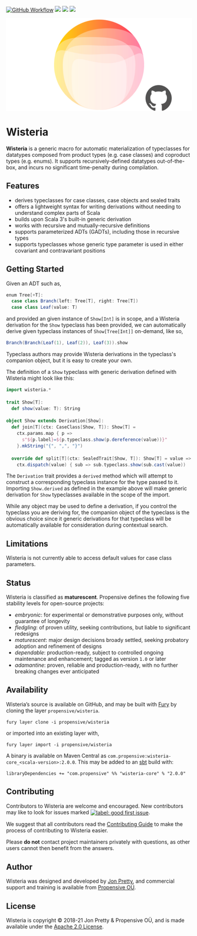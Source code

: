 [<img alt="GitHub Workflow" src="https://img.shields.io/github/workflow/status/propensive/wisteria/Build/main?style=for-the-badge" height="24">](https://github.com/propensive/wisteria/actions)
[<img src="https://img.shields.io/discord/633198088311537684?color=8899f7&label=DISCORD&style=for-the-badge" height="24">](https://discord.gg/CHCPjERybv)
[<img src="https://img.shields.io/maven-central/v/com.propensive/wisteria-core_2.12?color=2465cd&style=for-the-badge" height="24">](https://search.maven.org/artifact/com.propensive/wisteria-core_2.12)
[<img src="https://vent.dev/badge/propensive/wisteria" height="24">](https://vent.dev/)

<img src="/doc/images/github.png" valign="middle">

# Wisteria

__Wisteria__ is a generic macro for automatic materialization of typeclasses for datatypes composed from product types (e.g. case classes) and coproduct types (e.g. enums). It supports recursively-defined datatypes out-of-the-box, and incurs no significant time-penalty during compilation.

## Features

 - derives typeclasses for case classes, case objects and sealed traits
 - offers a lightweight syntax for writing derivations without needing to understand complex parts of Scala
 - builds upon Scala 3's built-in generic derivation
 - works with recursive and mutually-recursive definitions
 - supports parameterized ADTs (GADTs), including those in recursive types
 - supports typeclasses whose generic type parameter is used in either covariant and contravariant positions


## Getting Started

Given an ADT such as,
```scala
enum Tree[+T]:
  case class Branch(left: Tree[T], right: Tree[T])
  case class Leaf(value: T)
```
and provided an given instance of `Show[Int]` is in scope, and a Wisteria derivation for the `Show` typeclass
has been provided, we can automatically derive given typeclass instances of `Show[Tree[Int]]` on-demand, like
so,
```scala
Branch(Branch(Leaf(1), Leaf(2)), Leaf(3)).show
```
Typeclass authors may provide Wisteria derivations in the typeclass's companion object, but it is easy to create
your own.

The definition of a `Show` typeclass with generic derivation defined with Wisteria might look like this:
```scala
import wisteria.*

trait Show[T]:
  def show(value: T): String

object Show extends Derivation[Show]:
  def join[T](ctx: CaseClass[Show, T]): Show[T] =
    ctx.params.map { p =>
      s"${p.label}=${p.typeclass.show(p.dereference(value))}"
    }.mkString("{", ",", "}")

  override def split[T](ctx: SealedTrait[Show, T]): Show[T] = value =>
    ctx.dispatch(value) { sub => sub.typeclass.show(sub.cast(value))
```

The `Derivation` trait provides a `derived` method which will attempt to construct a corresponding typeclass
instance for the type passed to it. Importing `Show.derived` as defined in the example above will make generic
derivation for `Show` typeclasses available in the scope of the import.

While any object may be used to define a derivation, if you control the typeclass you are deriving for, the
companion object of the typeclass is the obvious choice since it generic derivations for that typeclass will
be automatically available for consideration during contextual search.

## Limitations

Wisteria is not currently able to access default values for case class parameters.


## Status

Wisteria is classified as __maturescent__. Propensive defines the following five stability levels for open-source projects:

- _embryonic_: for experimental or demonstrative purposes only, without guarantee of longevity
- _fledgling_: of proven utility, seeking contributions, but liable to significant redesigns
- _maturescent_: major design decisions broady settled, seeking probatory adoption and refinement of designs
- _dependable_: production-ready, subject to controlled ongoing maintenance and enhancement; tagged as version `1.0` or later
- _adamantine_: proven, reliable and production-ready, with no further breaking changes ever anticipated

## Availability

Wisteria&rsquo;s source is available on GitHub, and may be built with [Fury](https://github.com/propensive/fury) by
cloning the layer `propensive/wisteria`.
```
fury layer clone -i propensive/wisteria
```
or imported into an existing layer with,
```
fury layer import -i propensive/wisteria
```
A binary is available on Maven Central as `com.propensive:wisteria-core_<scala-version>:2.0.0`. This may be added
to an [sbt](https://www.scala-sbt.org/) build with:
```
libraryDependencies += "com.propensive" %% "wisteria-core" % "2.0.0"
```

## Contributing

Contributors to Wisteria are welcome and encouraged. New contributors may like to look for issues marked
<a href="https://github.com/propensive/wisteria/labels/good%20first%20issue"><img alt="label: good first issue"
src="https://img.shields.io/badge/-good%20first%20issue-67b6d0.svg" valign="middle"></a>.

We suggest that all contributors read the [Contributing Guide](/contributing.md) to make the process of
contributing to Wisteria easier.

Please __do not__ contact project maintainers privately with questions, as other users cannot then benefit from
the answers.

## Author

Wisteria was designed and developed by [Jon Pretty](https://twitter.com/propensive), and commercial support and
training is available from [Propensive O&Uuml;](https://propensive.com/).



## License

Wisteria is copyright &copy; 2018-21 Jon Pretty & Propensive O&Uuml;, and is made available under the
[Apache 2.0 License](/license.md).
